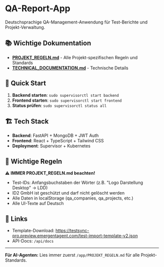 # QA-Report-App

Deutschsprachige QA-Management-Anwendung für Test-Berichte und Projekt-Verwaltung.

## 📚 Wichtige Dokumentation

- **[PROJEKT_REGELN.md](./PROJEKT_REGELN.md)** - Alle Projekt-spezifischen Regeln und Standards
- **[TECHNICAL_DOCUMENTATION.md](./TECHNICAL_DOCUMENTATION.md)** - Technische Details

## 🚀 Quick Start

1. **Backend starten**: `sudo supervisorctl start backend`
2. **Frontend starten**: `sudo supervisorctl start frontend`
3. **Status prüfen**: `sudo supervisorctl status all`

## 🏗️ Tech Stack

- **Backend**: FastAPI + MongoDB + JWT Auth
- **Frontend**: React + TypeScript + Tailwind CSS
- **Deployment**: Supervisor + Kubernetes

## 📝 Wichtige Regeln

⚠️ **IMMER PROJEKT_REGELN.md beachten!**

- Test-IDs: Anfangsbuchstaben der Wörter (z.B. "Logo Darstellung Desktop" → LDD)
- ID2 GmbH ist geschützt und darf nicht gelöscht werden
- Alle Daten in localStorage (qa_companies, qa_projects, etc.)
- Alle UI-Texte auf Deutsch

## 🔗 Links

- Template-Download: https://testsync-pro.preview.emergentagent.com/test-import-template-v2.json
- API-Docs: `/api/docs`

---

**Für AI-Agenten:** Lies immer zuerst `/app/PROJEKT_REGELN.md` für alle Projekt-Standards.
